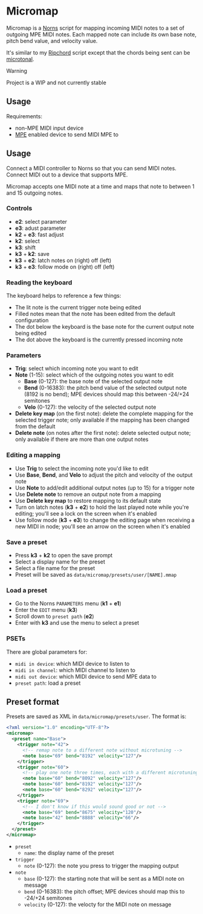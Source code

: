 # Micromap

Micromap is a [Norns](https://monome.org/docs/norns/) script for mapping incoming MIDI notes to a set of outgoing MPE MIDI notes. Each mapped note can include its own base note, pitch bend value, and velocity value.

It's similar to my [Ripchord](https://github.com/handeyeco/norns-ripchord) script except that the chords being sent can be [microtonal](https://en.wikipedia.org/wiki/Microtonality).

> [!WARNING]  
> Project is a WIP and not currently stable

## Usage

Requirements:
- non-MPE MIDI input device
- [MPE](https://en.wikipedia.org/wiki/MIDI#MIDI_Polyphonic_Expression) enabled device to send MIDI MPE to

## Usage

Connect a MIDI controller to Norns so that you can send MIDI notes. Connect MIDI out to a device that supports MPE.

Micromap accepts one MIDI note at a time and maps that note to between 1 and 15 outgoing notes.

### Controls

- **e2**: select parameter
- **e3**: adust parameter
- **k2** + **e3**: fast adjust
- **k2**: select
- **k3**: shift
- **k3** + **k2**: save
- **k3** + **e2**: latch notes on (right) off (left)
- **k3** + **e3**: follow mode on (right) off (left)

### Reading the keyboard

The keyboard helps to reference a few things:
- The lit note is the current trigger note being edited
- Filled notes mean that the note has been edited from the default configuration
- The dot below the keyboard is the base note for the current output note being edited
- The dot above the keyboard is the currently pressed incoming note

### Parameters

- **Trig**: select which incoming note you want to edit
- **Note** (1-15): select which of the outgoing notes you want to edit
  - **Base** (0-127): the base note of the selected output note
  - **Bend** (0-16383): the pitch bend value of the selected output note (8192 is no bend); MPE devices should map this between -24/+24 semitones
  - **Velo** (0-127): the velocity of the selected output note
- **Delete key map** (on the first note): delete the complete mapping for the selected trigger note; only available if the mapping has been changed from the default
- **Delete note** (on notes after the first note): delete selected output note; only available if there are more than one output notes

### Editing a mapping

- Use **Trig** to select the incoming note you'd like to edit
- Use **Base**, **Bend**, and **Velo** to adjust the pitch and velocity of the output note
- Use **Note** to add/edit additional output notes (up to 15) for a trigger note
- Use **Delete note** to remove an output note from a mapping
- Use **Delete key map** to restore mapping to its default state
- Turn on latch notes (**k3** + **e2**) to hold the last played note while you're editing; you'll see a lock on the screen when it's enabled
- Use follow mode (**k3** + **e3**) to change the editing page when receiving a new MIDI in node; you'll see an arrow on the screen when it's enabled

### Save a preset

- Press **k3** + **k2** to open the save prompt
- Select a display name for the preset
- Select a file name for the preset
- Preset will be saved as `data/micromap/presets/user/[NAME].mmap`

### Load a preset

- Go to the Norns `PARAMETERS` menu (**k1** + **e1**)
- Enter the `EDIT` menu (**k3**)
- Scroll down to `preset path` (**e2**)
- Enter with **k3** and use the menu to select a preset

### PSETs

There are global parameters for:

- `midi in device`: which MIDI device to listen to
- `midi in channel`: which MIDI channel to listen to
- `midi out device`: which MIDI device to send MPE data to
- `preset path`: load a preset

## Preset format

Presets are saved as XML in `data/micromap/presets/user`. The format is:

``` XML
<?xml version="1.0" encoding="UTF-8"?>
<micromap>
  <preset name="Base">
    <trigger note="42">
      <!-- remap note to a different note without microtuning -->
      <note base="69" bend="8192" velocity="127"/>
    </trigger>
    <trigger note="60">
      <!-- play one note three times, each with a different microtuning -->
      <note base="60" bend="8092" velocity="127"/>
      <note base="60" bend="8192" velocity="127"/>
      <note base="60" bend="8292" velocity="127"/>
    </trigger>
    <trigger note="69">
      <!-- I don't know if this would sound good or not -->
      <note base="69" bend="8675" velocity="120"/>
      <note base="42" bend="8888" velocity="66"/>
    </trigger>
  </preset>
</micromap>
```

- `preset`
  - `name`: the display name of the preset
- `trigger`
  - `note` (0-127): the note you press to trigger the mapping output
- `note`
  - `base` (0-127): the starting note that will be sent as a MIDI note on message
  - `bend` (0-16383): the pitch offset; MPE devices should map this to -24/+24 semitones
  - `velocity` (0-127): the velocty for the MIDI note on message